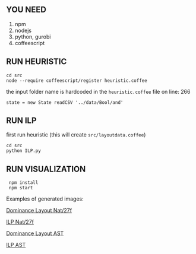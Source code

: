 ## YOU NEED

1. npm
2. nodejs
3. python, gurobi
4. coffeescript

## RUN HEURISTIC
```
cd src
node --require coffeescript/register heuristic.coffee
```
the input folder name is hardcoded in the `heuristic.coffee` file on line: 266

`state = new State readCSV '../data/Bool/and'`

## RUN ILP

first run heuristic (this will create `src/layoutdata.coffee`)
```
cd src
python ILP.py
```

## RUN VISUALIZATION
```
 npm install
 npm start
```

Examples of generated images:

[Dominance Layout Nat/27f](data/Nat/27f/DOM.JPG)

[ILP Nat/27f](data/Nat/27f/ILP.JPG)

[Dominance Layout AST](data/AST/dom.JPG)

[ILP AST](data/AST/ILP.JPG)